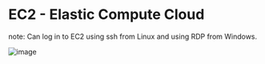 # EC2 - Elastic Compute Cloud

note: Can log in to EC2 using ssh from Linux and using RDP from Windows.

![image](https://github.com/parrao/javecode/assets/13145569/4ca169e2-e64a-47b9-bb9a-f3788411ff32)


